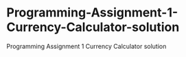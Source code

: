 # Programming-Assignment-1-Currency-Calculator-solution
Programming Assignment 1  Currency Calculator solution

